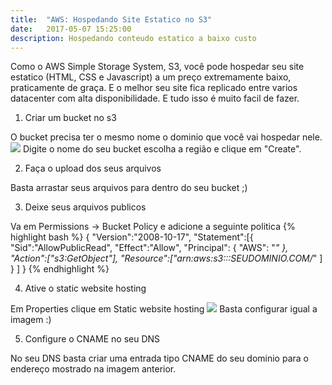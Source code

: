 ```yaml
---
title:  "AWS: Hospedando Site Estatico no S3"
date:   2017-05-07 15:25:00
description: Hospedando conteudo estatico a baixo custo
---
```


Como o AWS Simple Storage System, S3, você pode hospedar seu site estatico (HTML, CSS e Javascript) a um preço extremamente baixo, praticamente de graça. E o melhor seu site fica replicado entre varios datacenter com alta disponibilidade. E tudo isso é muito facil de fazer.


1. Criar um bucket no s3

O bucket precisa ter o mesmo nome o dominio que você vai hospedar nele.
![](https://s3.amazonaws.com/yagonobre.com/01.png)
Digite o nome do seu bucket escolha a região e clique em "Create".

2. Faça o upload dos seus arquivos

Basta arrastar seus arquivos para dentro do seu bucket ;)

3. Deixe seus arquivos publicos

Va em Permissions -> Bucket Policy e adicione a seguinte politica
{% highlight bash %}
{
	"Version":"2008-10-17",
	"Statement":[{
	"Sid":"AllowPublicRead",
		"Effect":"Allow",
		"Principal": {
			"AWS": "*"
			},
		"Action":["s3:GetObject"],
		"Resource":["arn:aws:s3:::SEUDOMINIO.COM/*"
		]
	}
	]
}
{% endhighlight %}

4. Ative o static website hosting

Em Properties clique em Static website hosting
![](https://s3.amazonaws.com/yagonobre.com/02.png)
Basta configurar igual a imagem :)

5. Configure o CNAME no seu DNS

No seu DNS basta criar uma entrada tipo CNAME do seu dominio para o endereço mostrado na imagem anterior.
